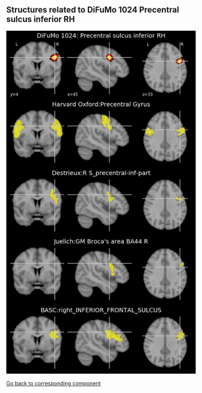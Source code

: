 


## Structures related to DiFuMo 1024 Precentral sulcus inferior RH

![213](213.jpg "Structures related to DiFuMo 1024 Precentral sulcus inferior RH")

[Go back to corresponding component](https://parietal-inria.github.io/DiFuMo/1024/html/213.html)